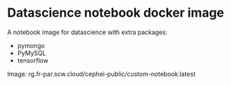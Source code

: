 # Datascience notebook docker image

A notebook image for datascience with extra packages:
- pymongo
- PyMySQL
- tensorflow

Image:
rg.fr-par.scw.cloud/cephei-public/custom-notebook:latest
